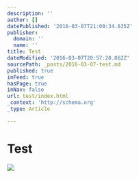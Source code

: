 ```yaml
---
description: ''
author: []
datePublished: '2016-03-07T21:00:34.635Z'
publisher:
  domain: ''
  name: ''
title: Test
dateModified: '2016-03-07T20:57:20.862Z'
sourcePath: _posts/2016-03-07-test.md
published: true
inFeed: true
hasPage: true
inNav: false
url: test/index.html
_context: 'http://schema.org'
_type: Article

---
```

# Test
![](https://the-grid-user-content.s3-us-west-2.amazonaws.com/2cfcd84b-b8e1-44f7-be15-a83abcab2a29.png)